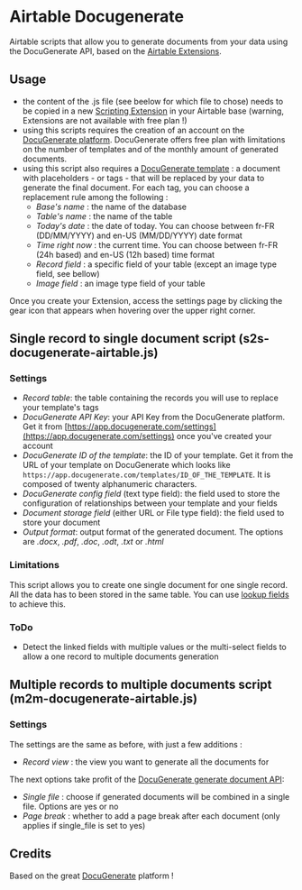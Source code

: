 # Airtable Docugenerate
Airtable scripts that allow you to generate documents from your data using the DocuGenerate API, based on the [Airtable Extensions](https://support.airtable.com/docs/airtable-extensions-overview).

## Usage

- the content of the .js file (see beelow for which file to chose) needs to be copied in a new [Scripting Extension](https://support.airtable.com/docs/en/scripting-extension-overview) in your Airtable base (warning, Extensions are not available with free plan !)
- using this scripts requires the creation of an account on the [DocuGenerate platform](https://docugenerate.com). DocuGenerate offers free plan with limitations on the number of templates and of the monthly amount of generated documents.
- using this script also requires a [DocuGenerate template](https://www.docugenerate.com/help/templates/) : a document with placeholders - or tags - that will be replaced by your data to generate the final document. For each tag, you can choose a replacement rule among the following :
  - _Base's name_ : the name of the database
  - _Table's name_ : the name of the table
  - _Today's date_ : the date of today. You can choose between fr-FR (DD/MM/YYYY) and en-US (MM/DD/YYYY) date format
  - _Time right now_ : the current time. You can choose between fr-FR (24h based) and en-US (12h based) time format
  - _Record field_ : a specific field of your table (except an image type field, see bellow)
  - _Image field_ : an image type field of your table

Once you create your Extension, access the settings page by clicking the gear icon that appears when hovering over the upper right corner.

## Single record to single document script (s2s-docugenerate-airtable.js)

### Settings

- _Record table_: the table containing the records you will use to replace your template's tags
- _DocuGenerate API Key_: your API Key from the DocuGenerate platform. Get it from [https://app.docugenerate.com/settings](https://app.docugenerate.com/settings) once you've created your account
- _DocuGenerate ID of the template_: the ID of your template. Get it from the URL of your template on DocuGenerate which looks like `https://app.docugenerate.com/templates/ID_OF_THE_TEMPLATE`. It is composed of twenty alphanumeric characters.
- _DocuGenerate config field_ (text type field): the field used to store the configuration of relationships between your template and your fields
- _Document storage field_ (either URL or File type field): the field used to store your document
- _Output format_: output format of the generated document. The options are _.docx_, _.pdf_, _.doc_, _.odt_, _.txt_ or _.html_

### Limitations
This script allows you to create one single document for one single record. All the data has to been stored in the same table. You can use [lookup fields](https://support.airtable.com/docs/lookup-field-overview) to achieve this.

### ToDo
- Detect the linked fields with multiple values or the multi-select fields to allow a one record to multiple documents generation

## Multiple records to multiple documents script (m2m-docugenerate-airtable.js)

### Settings

The settings are the same as before, with just a few additions :

- _Record view_ : the view you want to generate all the documents for

The next options take profit of the [DocuGenerate generate document API](https://api.docugenerate.com/#/Document/generateDocument):

- _Single file_ : choose if generated documents will be combined in a single file. Options are yes or no
- _Page break_ : whether to add a page break after each document (only applies if single_file is set to yes)

## Credits
Based on the great [DocuGenerate](https://docugenerate.com) platform !

